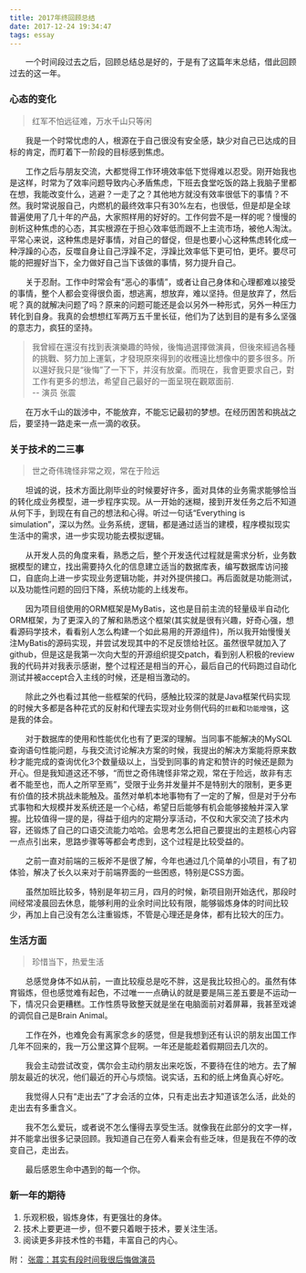 ```yaml
---
title: 2017年终回顾总结
date: 2017-12-24 19:34:47
tags: essay
---
```

  
　　一个时间段过去之后，回顾总结总是好的，于是有了这篇年末总结，借此回顾过去的这一年。  

<!-- more -->

### 心态的变化
> 红军不怕远征难，万水千山只等闲

　　我是一个时常忧虑的人，根源在于自己很没有安全感，缺少对自己已达成的目标的肯定，而盯着下一阶段的目标感到焦虑。

　　工作之后与朋友交流，大都觉得工作环境效率低下觉得难以忍受。刚开始我也是这样，时常为了效率问题导致内心矛盾焦虑，下班去食堂吃饭的路上我脑子里都在想，我能改变什么，逃避？一走了之？其他地方就没有效率很低下的事情？不然。我时常说服自己，内燃机的最终效率只有30%左右，也很低，但是却是全球普遍使用了几十年的产品，大家照样用的好好的。工作何尝不是一样的呢？慢慢的剖析这种焦虑的心态，其实根源在于担心效率低而跟不上主流市场，被他人淘汰。平常心来说，这种焦虑是好事情，对自己的督促，但是也要小心这种焦虑转化成一种浮躁的心态，反噬自身让自己浮躁不定，浮躁比效率低下更可怕，更坏。要尽可能的把握好当下，全力做好自己当下该做的事情，努力提升自己。

　　关于忍耐。工作中时常会有“恶心的事情”，或者让自己身体和心理都难以接受的事情，整个人都会变得很负面，想逃离，想放弃，难以坚持。但是放弃了，然后呢？真的就解决问题了吗？原来的问题可能还是会以另外一种形式，另外一种压力转化到自身。我真的会想想红军两万五千里长征，他们为了达到目的是有多么坚强的意志力，疯狂的坚持。

>  我曾經在還沒有找到表演樂趣的時候，後悔過選擇做演員，但後來經過各種的挑戰、努力加上運氣，才發現原來得到的收穫遠比想像中的要多很多。所以還好我只是“後悔”了一下下，并沒有放棄。而現在，我會更要求自己，對工作有更多的想法，希望自己最好的一面呈現在觀眾面前.  
-- 演员 张震

　　在万水千山的跋涉中，不能放弃，不能忘记最初的梦想。在经历困苦和挑战之后，要坚持一路走来一点一滴的收获。

### 关于技术的二三事

> 世之奇伟瑰怪非常之观，常在于险远

　　坦诚的说，技术方面比刚毕业的时候要好许多，面对具体的业务需求能够恰当的转化成业务模型，进一步程序实现。从一开始的迷糊，接到开发任务之后不知道从何下手，到现在有自己的想法和心得。听过一句话“Everything is simulation”，深以为然。业务系统，逻辑，都是通过适当的建模，程序模拟现实生活中的需求，进一步实现功能去模拟逻辑。

　　从开发人员的角度来看，熟悉之后，整个开发迭代过程就是需求分析，业务数据模型的建立，找出需要持久化的信息建立适当的数据库表，编写数据库访问接口，自底向上进一步实现业务逻辑功能，并对外提供接口。再后面就是功能测试，以及功能性问题的回归下降，系统功能的上线发布。

　　因为项目组使用的ORM框架是MyBatis，这也是目前主流的轻量级半自动化ORM框架，为了更深入的了解和熟悉这个框架(其实就是很有兴趣，好奇心强，想看源码学技术，看看别人怎么构建一个如此易用的开源组件)，所以我开始慢慢关注MyBatis的源码实现，并尝试发现其中的不足反馈给社区。虽然很早就加入了github，但是这是我第一次向大型的开源组织提交patch，看到别人积极的review我的代码并对我表示感谢，整个过程还是相当的开心，最后自己的代码跑过自动化测试并被accept合入主线的时候，还是相当激动的。  

　　除此之外也看过其他一些框架的代码，感触比较深的就是Java框架代码实现的时候大多都是各种花式的反射和代理去实现对业务侧代码的`拦截`和`功能增强`，这是我的体会。  

　　对于数据库的使用和性能优化也有了更深的理解。当同事不能解决的MySQL查询语句性能问题，与我交流讨论解决方案的时候，我提出的解决方案能将原来数秒才能完成的查询优化3个数量级以上，当受到同事的肯定和赞许的时候还是颇为开心。但是我知道这还不够，“而世之奇伟瑰怪非常之观，常在于险远，故非有志者不能至也，而人之所罕至焉”，受限于业务并发量并不是特别大的限制，更多更有价值的技术挑战未能触及。虽然对单机本地事物有了一定的了解，但是对于分布式事物和大规模并发系统还是一个心结，希望日后能够有机会能够接触并深入掌握。比较值得一提的是，得益于组内的定期分享活动，不仅和大家交流了技术内容，还锻炼了自己的口语交流能力哈哈。会思考怎么把自己要提出的主题核心内容一点点引出来，思路步骤等等都会考虑到，这个过程是比较受益的。

　　之前一直对前端的三板斧不是很了解，今年也通过几个简单的小项目，有了初体验，解决了长久以来对于前端界面的一些困惑，特别是CSS方面。  

　　虽然加班比较多，特别是年初三月，四月的时候，新项目刚开始迭代，那段时间经常凌晨回去休息，能够利用的业余时间比较有限，能够锻炼身体的时间比较少，再加上自己没有怎么注重锻炼，不管是心理还是身体，都有比较大的压力。  


### 生活方面

> 珍惜当下，热爱生活

　　总感觉身体不如从前，一直比较瘦总是吃不胖，这是我比较担心的。虽然有体育锻炼，但也感觉难有起色，不过唯一一点确认的就是要是隔三差五要是不运动一下，情况只会更糟糕。工作性质导致整天就是坐在电脑面前对着屏幕，我甚至戏谑的调侃自己是Brain Animal。

　　工作在外，也难免会有离家念乡的感觉，但是我想到还有认识的朋友出国工作几年不回来的，我一万公里这算个屁啊。一年还是能趁着假期回去几次的。

　　我会主动尝试改变，偶尔会主动约朋友出来吃饭，不要待在住的地方。去了解朋友最近的状况，他们最近的开心与烦恼。说实话，五和的纸上烤鱼真心好吃。

　　我觉得人只有“走出去”了才会活的立体，只有走出去才知道该怎么活，此处的走出去有多重含义。  

　　我不怎么爱玩，或者说不怎么懂得去享受生活。就像我在此部分的文字一样，并不能拿出很多记录回顾。我知道自己在旁人看来会有些乏味，但是我在不停的改变自己，走出去。  

　　最后感恩生命中遇到的每一个你。

### 新一年的期待

1. 乐观积极，锻炼身体，有更强壮的身体。
2. 技术上要更进一步，但不要只着眼于技术，要关注生活。
3. 阅读更多非技术性的书籍，丰富自己的内心。

附：
[张震：其实有段时间我很后悔做演员](http://music.163.com/#/program?id=1367720797)